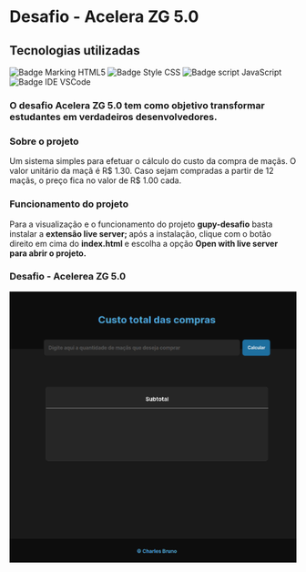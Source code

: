 # Desafio - Acelera ZG 5.0

## Tecnologias utilizadas

![Badge Marking HTML5](https://img.shields.io/badge/Marking-HTML5-orange)
![Badge Style CSS](https://img.shields.io/badge/Style-CSS-blue)
![Badge script JavaScript](https://shields.io/badge/SJ-JavaScript-yellow)
![Badge IDE VSCode](https://img.shields.io/badge/IDE-VSCode-blue)

<h3>O desafio <strong>Acelera ZG 5.0</strong> tem como objetivo transformar estudantes em verdadeiros desenvolvedores.</h3>

<h3>Sobre o projeto</h3>
<p>Um sistema simples para efetuar o cálculo do custo da compra de maçãs. O valor unitário da maçã é R$ 1.30. Caso sejam compradas a partir de 12 maçãs, o preço fica no valor de R$ 1.00 cada. </p>


<h3>Funcionamento do projeto</h4>

<p>Para a visualização e o funcionamento do projeto <strong> gupy-desafio</strong> basta instalar a <strong>extensão live server; </strong> após a instalação, clique com o botão direito em cima do <strong>index.html </strong> e escolha a opção <strong>Open with live server para abrir o projeto.</strong></p>


<h3>Desafio - Acelerea ZG 5.0</h3>
<img src="./assets/home.png">